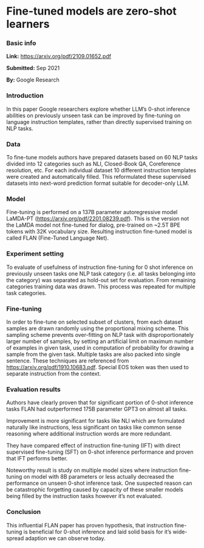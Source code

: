 # Fine-tuned models are zero-shot learners
### Basic info
**Link:** https://arxiv.org/pdf/2109.01652.pdf

**Submitted:** Sep 2021

**By:** Google Research

### Introduction
In this paper Google researchers explore whether LLM’s 0-shot inference abilities on previously unseen task can be improved by fine-tuning on language instruction templates, rather than directly supervised training on NLP tasks. 

### Data
To fine-tune models authors have prepared datasets based on 60 NLP tasks divided into 12 categories such as NLI, Closed-Book QA, Coreference resolution, etc. For each individual dataset 10 different instruction templates were created and automatically filled. This reformulated these supervised datasets into next-word prediction format suitable for decoder-only LLM. 

### Model 
Fine-tuning is performed on a 137B parameter autoregressive model LaMDA-PT (https://arxiv.org/pdf/2201.08239.pdf). This is the version not the LaMDA model not fine-tuned for dialog, pre-trained on ~2.5T BPE tokens with 32K vocabulary size. Resulting instruction fine-tuned model is called FLAN (Fine-Tuned Language Net). 

### Experiment setting 
To evaluate of usefulness of instruction fine-tuning for 0 shot inference on previously unseen tasks one NLP task category (i.e. all tasks belonging into the category) was separated as hold-out set for evaluation. From remaining categories training data was drawn. This process was repeated for multiple task categories. 

### Fine-tuning
In order to fine-tune on selected subset of clusters, from each dataset samples are drawn randomly using the proportional mixing scheme. This sampling scheme prevents over-fitting on NLP task with disproportionately larger number of samples, by setting an artificial limit on maximum number of examples in given task, used in computation of probability for drawing a sample from the given task. Multiple tasks are also packed into single sentence. These techniques are referenced from https://arxiv.org/pdf/1910.10683.pdf. 
Special EOS token was then used to separate instruction from the context. 

### Evaluation results
Authors have clearly proven that for significant portion of 0-shot inference tasks FLAN had outperformed 175B parameter GPT3 on almost all tasks.

Improvement is more significant for tasks like NLI which are formulated naturally like instructions, less significant on tasks like common sense reasoning where additional instruction words are more redundant. 
 
They have compared effect of instruction fine-tuning (IFT) with direct supervised fine-tuning (SFT) on 0-shot inference performance and proven that IFT performs better. 

Noteworthy result is study on multiple model sizes where instruction fine-tuning on model with 8B parameters or less actually decreased the performance on unseen 0-shot inference task. One suspected reason can be catastrophic forgetting caused by capacity of these smaller models being filled by the instruction tasks however it’s not evaluated.

### Conclusion
This influential FLAN paper has proven hypothesis, that instruction fine-tuning is beneficial for 0-shot inference and laid solid basis for it’s wide-spread adaption we can observe today.
